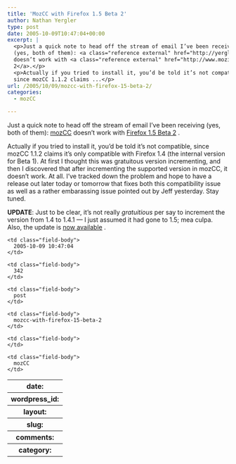 ```yaml
---
title: 'MozCC with Firefox 1.5 Beta 2'
author: Nathan Yergler
type: post
date: 2005-10-09T10:47:04+00:00
excerpt: |
  <p>Just a quick note to head off the stream of email I’ve been receiving
  (yes, both of them): <a class="reference external" href="http://yergler.net/projects/mozcc">mozCC</a>
  doesn’t work with <a class="reference external" href="http://www.mozilla.org/products/firefox/releases/1.5beta2.html">Firefox 1.5 Beta
  2</a>.</p>
  <p>Actually if you tried to install it, you’d be told it’s not compatible,
  since mozCC 1.1.2 claims ...</p>
url: /2005/10/09/mozcc-with-firefox-15-beta-2/
categories:
  - mozCC

---
```

Just a quick note to head off the stream of email I’ve been receiving (yes, both of them): [mozCC][1]  doesn’t work with [Firefox 1.5 Beta 2][2] .

Actually if you tried to install it, you’d be told it’s not compatible, since mozCC 1.1.2 claims it’s only compatible with Firefox 1.4 (the internal version for Beta 1). At first I thought this was gratuitous version incrementing, and then I discovered that after incrementing the supported version in mozCC, it doesn’t work. At all. I’ve tracked down the problem and hope to have a release out later today or tomorrow that fixes both this compatibility issue as well as a rather embarassing issue pointed out by Jeff yesterday. Stay tuned.

**<span class="caps">UPDATE</span>**: Just to be clear, it’s not really _gratuitious_ per say to increment the version from 1.4 to 1.4.1 — I just assumed it had gone to 1.5; mea culpa. Also, the update is [now available][3] .

<table class="docutils field-list" frame="void" rules="none">
  <col class="field-name" /> <col class="field-body" /> <tr class="field">
    <th class="field-name">
      date:
    </th>

    <td class="field-body">
      2005-10-09 10:47:04
    </td>
  </tr>

  <tr class="field">
    <th class="field-name">
      wordpress_id:
    </th>

    <td class="field-body">
      342
    </td>
  </tr>

  <tr class="field">
    <th class="field-name">
      layout:
    </th>

    <td class="field-body">
      post
    </td>
  </tr>

  <tr class="field">
    <th class="field-name">
      slug:
    </th>

    <td class="field-body">
      mozcc-with-firefox-15-beta-2
    </td>
  </tr>

  <tr class="field">
    <th class="field-name">
      comments:
    </th>

    <td class="field-body">
    </td>
  </tr>

  <tr class="field">
    <th class="field-name">
      category:
    </th>

    <td class="field-body">
      mozCC
    </td>
  </tr>
</table>

 [1]: http://yergler.net/projects/mozcc
 [2]: http://www.mozilla.org/products/firefox/releases/1.5beta2.html
 [3]: http://yergler.net/blog/archives/2005/10/09/mozcc-113-for-firefox-15-beta-2